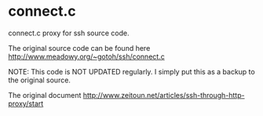 connect.c
=========

connect.c proxy for ssh source code.

The original source code can be found here http://www.meadowy.org/~gotoh/ssh/connect.c

NOTE: This code is NOT UPDATED regularly. I simply put this as a backup to the original source.

The original document http://www.zeitoun.net/articles/ssh-through-http-proxy/start
